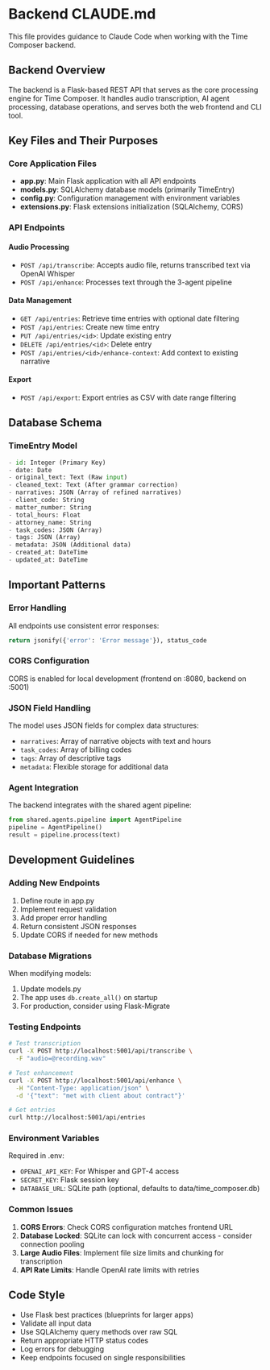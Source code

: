 # Backend CLAUDE.md

This file provides guidance to Claude Code when working with the Time Composer backend.

## Backend Overview

The backend is a Flask-based REST API that serves as the core processing engine for Time Composer. It handles audio transcription, AI agent processing, database operations, and serves both the web frontend and CLI tool.

## Key Files and Their Purposes

### Core Application Files
- **app.py**: Main Flask application with all API endpoints
- **models.py**: SQLAlchemy database models (primarily TimeEntry)
- **config.py**: Configuration management with environment variables
- **extensions.py**: Flask extensions initialization (SQLAlchemy, CORS)

### API Endpoints

#### Audio Processing
- `POST /api/transcribe`: Accepts audio file, returns transcribed text via OpenAI Whisper
- `POST /api/enhance`: Processes text through the 3-agent pipeline

#### Data Management
- `GET /api/entries`: Retrieve time entries with optional date filtering
- `POST /api/entries`: Create new time entry
- `PUT /api/entries/<id>`: Update existing entry
- `DELETE /api/entries/<id>`: Delete entry
- `POST /api/entries/<id>/enhance-context`: Add context to existing narrative

#### Export
- `POST /api/export`: Export entries as CSV with date range filtering

## Database Schema

### TimeEntry Model
```python
- id: Integer (Primary Key)
- date: Date
- original_text: Text (Raw input)
- cleaned_text: Text (After grammar correction)
- narratives: JSON (Array of refined narratives)
- client_code: String
- matter_number: String
- total_hours: Float
- attorney_name: String
- task_codes: JSON (Array)
- tags: JSON (Array)
- metadata: JSON (Additional data)
- created_at: DateTime
- updated_at: DateTime
```

## Important Patterns

### Error Handling
All endpoints use consistent error responses:
```python
return jsonify({'error': 'Error message'}), status_code
```

### CORS Configuration
CORS is enabled for local development (frontend on :8080, backend on :5001)

### JSON Field Handling
The model uses JSON fields for complex data structures:
- `narratives`: Array of narrative objects with text and hours
- `task_codes`: Array of billing codes
- `tags`: Array of descriptive tags
- `metadata`: Flexible storage for additional data

### Agent Integration
The backend integrates with the shared agent pipeline:
```python
from shared.agents.pipeline import AgentPipeline
pipeline = AgentPipeline()
result = pipeline.process(text)
```

## Development Guidelines

### Adding New Endpoints
1. Define route in app.py
2. Implement request validation
3. Add proper error handling
4. Return consistent JSON responses
5. Update CORS if needed for new methods

### Database Migrations
When modifying models:
1. Update models.py
2. The app uses `db.create_all()` on startup
3. For production, consider using Flask-Migrate

### Testing Endpoints
```bash
# Test transcription
curl -X POST http://localhost:5001/api/transcribe \
  -F "audio=@recording.wav"

# Test enhancement
curl -X POST http://localhost:5001/api/enhance \
  -H "Content-Type: application/json" \
  -d '{"text": "met with client about contract"}'

# Get entries
curl http://localhost:5001/api/entries
```

### Environment Variables
Required in .env:
- `OPENAI_API_KEY`: For Whisper and GPT-4 access
- `SECRET_KEY`: Flask session key
- `DATABASE_URL`: SQLite path (optional, defaults to data/time_composer.db)

### Common Issues

1. **CORS Errors**: Check CORS configuration matches frontend URL
2. **Database Locked**: SQLite can lock with concurrent access - consider connection pooling
3. **Large Audio Files**: Implement file size limits and chunking for transcription
4. **API Rate Limits**: Handle OpenAI rate limits with retries

## Code Style

- Use Flask best practices (blueprints for larger apps)
- Validate all input data
- Use SQLAlchemy query methods over raw SQL
- Return appropriate HTTP status codes
- Log errors for debugging
- Keep endpoints focused on single responsibilities